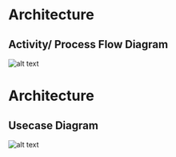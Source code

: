 # Architecture
## Activity/ Process Flow Diagram
![alt text]()
# Architecture
## Usecase Diagram
![alt text]()
